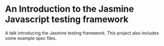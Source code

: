 # An Introduction to the Jasmine Javascript testing framework

A talk introducing the Jasmine testing framework. This project also
includes some example spec files.

